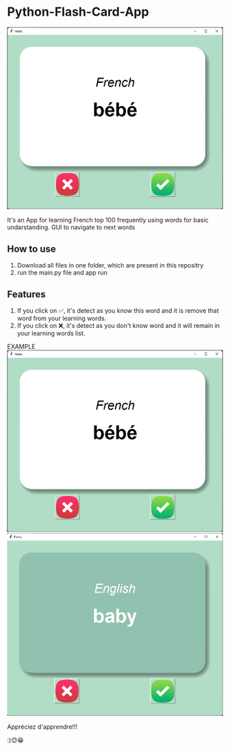 # Python-Flash-Card-App

![Home](./ss/ss_fr.png)


It's an App for learning French top 100 frequently using words for basic undarstanding.
GUI to navigate to next words


## How to use
1. Download all files in one folder, which are present in this repositry
2. run the main.py file and app run

## Features
1. If you click on ✅, it's detect as you know this word and it is remove that word from your learning words. 
2. If you click on ❌, it's detect as you don't know word and it will remain in your learning words list.

EXAMPLE
![French](./ss/ss_fr.png)  ![English](./ss/ss_eng.png)

Appréciez d'apprendre!!!

:)😊😁
